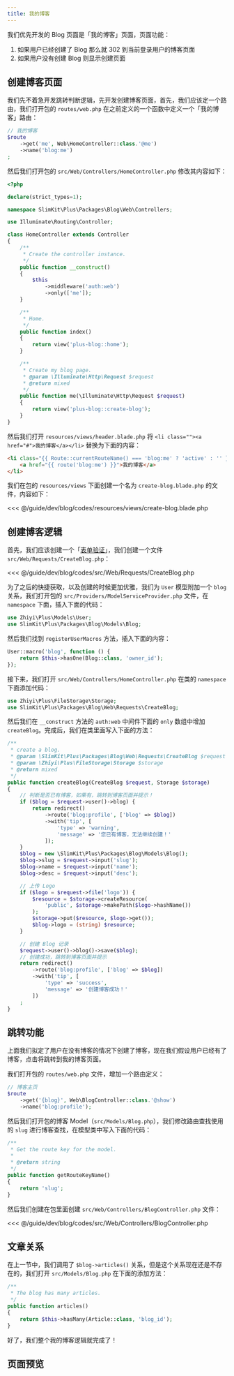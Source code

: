 ```yaml
---
title: 我的博客
---
```


我们优先开发的 Blog 页面是「我的博客」页面，页面功能：

1. 如果用户已经创建了 Blog 那么就 302 到当前登录用户的博客页面
2. 如果用户没有创建 Blog 则显示创建页面

## 创建博客页面

我们先不着急开发跳转判断逻辑，先开发创建博客页面，首先，我们应该定一个路由，我们打开包的 `routes/web.php` 在之前定义的一个函数中定义一个「我的博客」路由：

```php
// 我的博客
$route
    ->get('me', Web\HomeController::class.'@me')
    ->name('blog:me')
;
```

然后我们打开包的 `src/Web/Controllers/HomeController.php` 修改其内容如下：

```php
<?php

declare(strict_types=1);

namespace SlimKit\Plus\Packages\Blog\Web\Controllers;

use Illuminate\Routing\Controller;

class HomeController extends Controller
{
    /**
     * Create the controller instance.
     */
    public function __construct()
    {
        $this
            ->middleware('auth:web')
            ->only(['me']);
    }

    /**
     * Home.
     */
    public function index()
    {
        return view('plus-blog::home');
    }

    /**
     * Create my blog page.
     * @param \Illuminate\Http\Request $request
     * @return mixed
     */
    public function me(\Illuminate\Http\Request $request)
    {
        return view('plus-blog::create-blog');
    }
}
```

然后我们打开 `resources/views/header.blade.php` 将 `<li class=""><a href="#">我的博客</a></li>` 替换为下面的内容：

```html
<li class="{{ Route::currentRouteName() === 'blog:me' ? 'active' : '' }}">
    <a href="{{ route('blog:me') }}">我的博客</a>
</li>
```

我们在包的 `resources/views` 下面创建一个名为 `create-blog.blade.php` 的文件，内容如下：

<<< @/guide/dev/blog/codes/resources/views/create-blog.blade.php

## 创建博客逻辑

首先，我们应该创建一个「[表单验证](https://laravel-china.org/docs/laravel/5.7/validation/2262)」，我们创建一个文件 `src/Web/Requests/CreateBlog.php`：

<<< @/guide/dev/blog/codes/src/Web/Requests/CreateBlog.php

为了之后的快捷获取，以及创建的时候更加优雅，我们为 `User` 模型附加一个 `blog` 关系，我们打开包的 `src/Providers/ModelServiceProvider.php` 文件，在 `namespace` 下面，插入下面的代码：

```php
use Zhiyi\Plus\Models\User;
use SlimKit\Plus\Packages\Blog\Models\Blog;
```

然后我们找到 `registerUserMacros` 方法，插入下面的内容：

```php
User::macro('blog', function () {
    return $this->hasOne(Blog::class, 'owner_id');
});
```

接下来，我们打开 `src/Web/Controllers/HomeController.php` 在类的 `namespace` 下面添加代码：

```php
use Zhiyi\Plus\FileStorage\Storage;
use SlimKit\Plus\Packages\Blog\Web\Requests\CreateBlog;
```

然后我们在 `__construct` 方法的 `auth:web` 中间件下面的 `only` 数组中增加 `createBlog`。完成后，我们在类里面写入下面的方法：

```php
/**
 * create a blog.
 * @param \SlimKit\Plus\Packages\Blog\Web\Requests\CreateBlog $request
 * @param \Zhiyi\Plus\FileStorage\Storage $storage
 * @return mixed
 */
public function createBlog(CreateBlog $request, Storage $storage)
{
    // 判断是否已有博客，如果有，跳转到博客页面并提示！
    if ($blog = $request->user()->blog) {
        return redirect()
            ->route('blog:profile', ['blog' => $blog])
            ->with('tip', [
                'type' => 'warning',
                'message' => '您已有博客，无法继续创建！'
            ]);
    }
    $blog = new \SlimKit\Plus\Packages\Blog\Models\Blog();
    $blog->slug = $request->input('slug');
    $blog->name = $request->input('name');
    $blog->desc = $request->input('desc');

    // 上传 Logo
    if ($logo = $request->file('logo')) {
        $resource = $storage->createResource(
            'public', $storage->makePath($logo->hashName())
        );
        $storage->put($resource, $logo->get());
        $blog->logo = (string) $resource;
    }

    // 创建 Blog 记录
    $request->user()->blog()->save($blog);
    // 创建成功，跳转到博客页面并提示
    return redirect()
        ->route('blog:profile', ['blog' => $blog])
        ->with('tip', [
            'type' => 'success',
            'message' => '创建博客成功！'
        ])
    ;
}
```

## 跳转功能

上面我们拟定了用户在没有博客的情况下创建了博客，现在我们假设用户已经有了博客，点击将跳转到我的博客页面。

我们打开包的 `routes/web.php` 文件，增加一个路由定义：

```php
// 博客主页
$route
    ->get('{blog}', Web\BlogController::class.'@show')
    ->name('blog:profile');
```

然后我们打开包的博客 Model（`src/Models/Blog.php`），我们修改路由查找使用的 `slug` 进行博客查找，在模型类中写入下面的代码：

```php
/**
 * Get the route key for the model.
 *
 * @return string
 */
public function getRouteKeyName()
{
    return 'slug';
}
```

然后我们创建在包里面创建 `src/Web/Controllers/BlogController.php` 文件：

<<< @/guide/dev/blog/codes/src/Web/Controllers/BlogController.php

## 文章关系

在上一节中，我们调用了 `$blog->articles()` 关系，但是这个关系现在还是不存在的，我们打开 `src/Models/Blog.php` 在下面的添加方法：

```php
/**
 * The blog has many articles.
 */
public function articles()
{
    return $this->hasMany(Article::class, 'blog_id');
}
```

好了，我们整个我的博客逻辑就完成了！

## 页面预览

<img :src="$withBase('/assets/img/v2/guide/dev/blog/view-create-blog-page.png')" />

